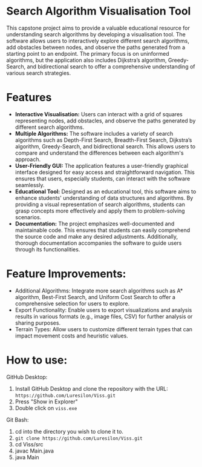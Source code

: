 # Search Algorithm Visualisation Tool
This capstone project aims to provide a valuable educational resource for understanding search algorithms by developing a visualisation tool. The software allows users to interactively explore different search algorithms, add obstacles between nodes, and observe the paths generated from a starting point to an endpoint. The primary focus is on uninformed algorithms, but the application also includes Dijkstra’s algorithm, Greedy-Search, and bidirectional search to offer a comprehensive understanding of various search strategies.

# Features
 - **Interactive Visualisation:** Users can interact with a grid of squares representing nodes, add obstacles, and observe the paths generated by different search algorithms.
 - **Multiple Algorithms:** The software includes a variety of search algorithms such as Depth-First Search, Breadth-First Search, Dijkstra’s algorithm, Greedy-Search, and bidirectional search. This allows users to compare and understand the differences between each algorithm's approach.
 - **User-Friendly GUI:** The application features a user-friendly graphical interface designed for easy access and straightforward navigation. This ensures that users, especially students, can interact with the software seamlessly.
 - **Educational Tool:** Designed as an educational tool, this software aims to enhance students' understanding of data structures and algorithms. By providing a visual representation of search algorithms, students can grasp concepts more effectively and apply them to problem-solving scenarios.
 - **Documentation:** The project emphasizes well-documented and maintainable code. This ensures that students can easily comprehend the source code and make any desired adjustments. Additionally, thorough documentation accompanies the software to guide users through its functionalities.

# Feature Improvements:
 - Additional Algorithms: Integrate more search algorithms such as A* algorithm, Best-First Search, and Uniform Cost Search to offer a comprehensive selection for users to explore.
 - Export Functionality: Enable users to export visualizations and analysis results in various formats (e.g., image files, CSV) for further analysis or sharing purposes.
 - Terrain Types: Allow users to customize different terrain types that can impact movement costs and heuristic values.


# How to use:

GitHub Desktop:
 1. Install GitHub Desktop and clone the repository with the URL: ``https://github.com/Luresilon/Viss.git``
 2. Press "Show in Explorer"
 3. Double click on ``viss.exe``

Git Bash:
1. cd into the directory you wish to clone it to.
2. ``git clone https://github.com/Luresilon/Viss.git``
3. cd Viss/src
5. javac Main.java
6. java Main
